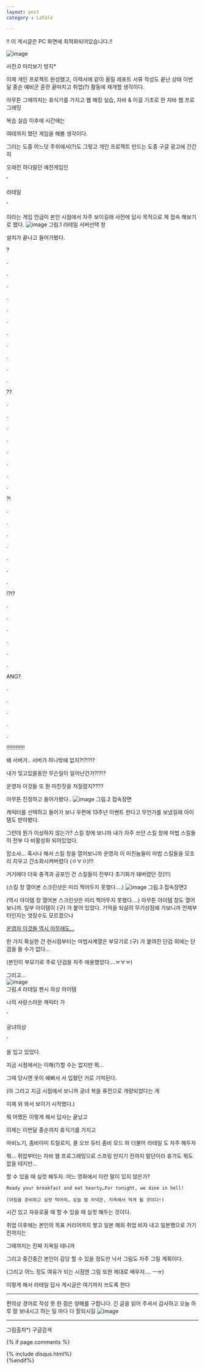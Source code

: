 ```yaml
---
layout: post
category : LaTale

---
```

!! 이 게시글은 PC 화면에 최적화되어있습니다.!!

![image](https://user-images.githubusercontent.com/21037401/111992367-a9f94280-8b58-11eb-8054-79ca222fe467.png)

사진.0 미리보기 방지*


이제 개인 프로젝트 완성했고,
이력서에 같이 올릴 레포트 서류 작성도 끝난 상태
이번 달 중순 예비군 훈련 끝마치고 취업(?) 활동에
재개할 생각이다.


아무튼 그때까지는 휴식기를 가지고
웹 해킹 실습, 자바 & 이걸 기초로 한 자바 웹 프로그래밍


복습 실습 이후에 시간에는

여테까지 했던 게임을 해볼 생각이다.


그러는 도중 어느덧 주위에서(?)도 그렇고
개인 프로젝트 만드는 도중 구글 광고에 간간히


오래전 하다말던 예전게임인


'

라테일

'


이라는 게임 언급이 본인 시점에서 자주 보이길래
사전에 답사 목적으로 제 접속 해보기로 했다.
![image](https://user-images.githubusercontent.com/21037401/111992461-cc8b5b80-8b58-11eb-9170-b6c8fbb1fb97.png)
그림.1 라테일 서버선택 창


설치가 끝나고 들어가봤다.


?

.

.

.

.

.

.

.

.

.

.

.


??

.

.

.

.

.

.

.

.

?!

.

.

.

.

.

.

.

!?!?

.

.

.

.

.

.

ANG?

.

.

.

.

.


!!!!!!!!!!!!


왜 서버가.. 서버가 하나밖에 없지?!?!?!?

내가 잊고있을동안 무슨일이 일어난건가?!?!?


운영자 이것들 또 뭔 미친짓을 저질렸지????


아무튼 진정하고 들어가봤다..
![image](https://user-images.githubusercontent.com/21037401/111992487-d6ad5a00-8b58-11eb-91e3-0f0fb8df681f.png)
그림.2 접속장면


캐릭터를 선택하고 들어가 보니 우편에
13주년 이벤트 한다고 무언가를 보냈길래
아이템도 받아봤다.


그런데 뭔가 이상하지 않는가?
스킬 창에 보니까 내가 자주 쓰던 스킬 창에
마법 스킬들이 전부 다 비활성화 되어있었다.


맙소사… 혹시나 해서 스킬 창을 열어보니까
운영자 이 미친놈들이 마법 스킬들을 모조리
지우고 간소화시켜버렸다 (ㅇ∀ㅇ)!!!


거기에다 더욱 충격과 공포인 건 스킬들이 전부다
초기화가 돼버렸던 것(!!!)

(스킬 창 열어본 스크린샷은 미리 찍어두지 못했다….)
![image](https://user-images.githubusercontent.com/21037401/111992547-e3ca4900-8b58-11eb-9e74-fd9ea2520665.png)
그림.3 접속장면2


(역시 아이템 창 열어본 스크린샷은 미리 찍어두지 못했다….)
아무튼 아이템 창도 열어보니까. 일부 아이템이
(구) 가 붙어 있었다. 기억을 되살려 무기상점에 가보니까
언제부터인지는 엿장수도 모르겠으나

[운영자 이것들 역시 아무래도…]( https://blog.naver.com/PostView.nhn?blogId=bnm0170&logNo=221602397269&from=postView&redirect=Log&widgetTypeCall=true&topReferer=https%3A%2F%2Fblog.naver.com%2FPostSearchList.nhn%3FblogId%3Dbnm0170%26categoryNo%3D0%26SearchText%3D%25EB%259D%25BC%25ED%2585%258C%25EC%259D%25BC%26orderBy%3Dsim%26term%3D%26startDate%3D%26endDate%3D%26range%3Dall%26cpage%3D1&directAccess=false# )

한 가지 확실한 건 현시점부터는 마법사계열은
부모기로 (구) 가 붙여진 단검 외에는 단검을 들 수가 없다…

(본인이 부모기로 주로 단검을 자주 애용했었다.…ㅠ∀ㅠ)

그리고…<br>
![image](https://user-images.githubusercontent.com/21037401/111992712-1116f700-8b59-11eb-9877-644ba5acdd75.png)
<br> 그림.4 라테일 펜시 의상 아이템


나의 사랑스러운 캐릭터 가


'

궁녀의상

'


을 입고 있었다.


지금 시점에서는 이해(?)할 수는 없지만 뭐…

그때 당시엔 옷이 예뻐서 사 입혔던 거로 기억된다.

(아 그리고 지금 시점에서 보니까 궁녀 복을 퓨전으로 개량되었다는 게

이제 와 와서 보이기 시작했다.)


뭐 어쩠든 이렇게 해서 답사는 끝났고

이제는 이번달 중순까지 휴식기를 가지고


마비노기, 좀비아미 트릴로지,
콜 오브 듀티 좀비 모드 와 더불어
라테일 도 자주 해두자


뭐… 취업부터는 자바 웹 프로그래밍으로 스프링 만지기 전까지
말단이라 휴가도 뭐도 없을 테지만…


할 수 있을 때 실컷 해두자.
어느 영화에서 이런 말이 있지 않은가?

    Ready your breakfast and eat hearty…For tonight, we dine in hell!

    (아침을 준비하고 실컷 먹어라… 오늘 밤 저녁은, 지옥에서 먹게 될 것이다!) 

시간 있고 자유로울 때 할 수 있을 때 실컷 해두는 것이다.


취업 이후에는 본인의 목표 커리어까지 쌓고
일본 해외 취업 비자 내고 일본행으로 가기 전까지는


그때까지는 진짜 지옥일 테니까


그리고 중간중간 본인이 감당 할 수 있을 정도만
낙서 그림도 자주 그릴 계획이다.

(그리고 어느 정도 여유가 되는 시점엔 그림 또한 제대로 배우자…. ㅡㅠ)



이렇게 해서 라테일 답사 게시글은 여기까지 쓰도록 한다

------------------------------------------------------------------


편의상 경어로 작성 못 한 점은 양해를 구합니다.
긴 글을 읽어 주셔서 감사하고 오늘 하루 잘 보내시고
하는 일 마다 다 잘되시길
![image](https://user-images.githubusercontent.com/21037401/111992757-1ecc7c80-8b59-11eb-8566-b558ff91e314.png)

--------------------------------------------------------------------
그림출처*) 구글검색


{% if page.comments %}
<div id="post-disqus" class="container">
{% include disqus.html%}
</div>
{%endif%}
